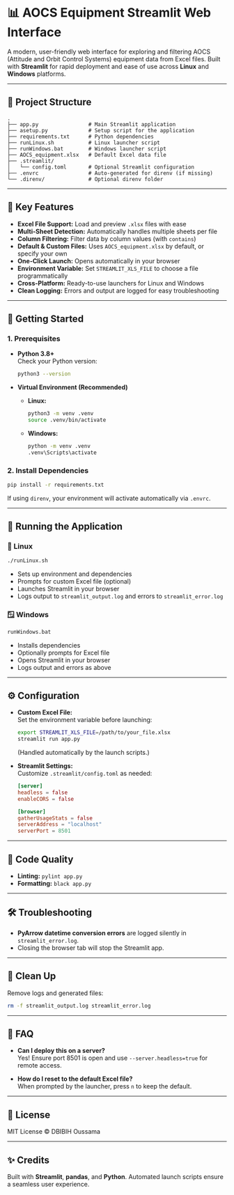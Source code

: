 # 📊 AOCS Equipment Streamlit Web Interface

A modern, user-friendly web interface for exploring and filtering AOCS (Attitude and Orbit Control Systems) equipment data from Excel files. Built with **Streamlit** for rapid deployment and ease of use across **Linux** and **Windows** platforms.

---

## 📁 Project Structure

```
.
├── app.py                # Main Streamlit application
├── asetup.py             # Setup script for the application
├── requirements.txt      # Python dependencies
├── runLinux.sh           # Linux launcher script
├── runWindows.bat        # Windows launcher script
├── AOCS_equipment.xlsx   # Default Excel data file
├── .streamlit/
│   └── config.toml       # Optional Streamlit configuration
├── .envrc                # Auto-generated for direnv (if missing)
└── .direnv/              # Optional direnv folder
```

---

## 🚀 Key Features

- **Excel File Support:** Load and preview `.xlsx` files with ease
- **Multi-Sheet Detection:** Automatically handles multiple sheets per file
- **Column Filtering:** Filter data by column values (with `contains`)
- **Default & Custom Files:** Uses `AOCS_equipment.xlsx` by default, or specify your own
- **One-Click Launch:** Opens automatically in your browser
- **Environment Variable:** Set `STREAMLIT_XLS_FILE` to choose a file programmatically
- **Cross-Platform:** Ready-to-use launchers for Linux and Windows
- **Clean Logging:** Errors and output are logged for easy troubleshooting

---

## 🔧 Getting Started

### 1. Prerequisites

- **Python 3.8+**  
    Check your Python version:
    ```bash
    python3 --version
    ```

- **Virtual Environment (Recommended)**
    - **Linux:**
        ```bash
        python3 -m venv .venv
        source .venv/bin/activate
        ```
    - **Windows:**
        ```cmd
        python -m venv .venv
        .venv\Scripts\activate
        ```

### 2. Install Dependencies

```bash
pip install -r requirements.txt
```
If using `direnv`, your environment will activate automatically via `.envrc`.

---

## 🏁 Running the Application

### 🐧 Linux

```bash
./runLinux.sh
```
- Sets up environment and dependencies
- Prompts for custom Excel file (optional)
- Launches Streamlit in your browser
- Logs output to `streamlit_output.log` and errors to `streamlit_error.log`

### 🪟 Windows

```cmd
runWindows.bat
```
- Installs dependencies
- Optionally prompts for Excel file
- Opens Streamlit in your browser
- Logs output and errors as above

---

## ⚙️ Configuration

- **Custom Excel File:**  
    Set the environment variable before launching:
    ```bash
    export STREAMLIT_XLS_FILE=/path/to/your_file.xlsx
    streamlit run app.py
    ```
    (Handled automatically by the launch scripts.)

- **Streamlit Settings:**  
    Customize `.streamlit/config.toml` as needed:
    ```toml
    [server]
    headless = false
    enableCORS = false

    [browser]
    gatherUsageStats = false
    serverAddress = "localhost"
    serverPort = 8501
    ```

---

## 🧪 Code Quality

- **Linting:** `pylint app.py`
- **Formatting:** `black app.py`

---

## 🛠️ Troubleshooting

- **PyArrow datetime conversion errors** are logged silently in `streamlit_error.log`.
- Closing the browser tab will stop the Streamlit app.

---

## 🧼 Clean Up

Remove logs and generated files:
```bash
rm -f streamlit_output.log streamlit_error.log
```

---

## 🙋 FAQ

- **Can I deploy this on a server?**  
    Yes! Ensure port 8501 is open and use `--server.headless=true` for remote access.

- **How do I reset to the default Excel file?**  
    When prompted by the launcher, press `n` to keep the default.

---

## 📃 License

MIT License © DBIBIH Oussama

---

## ✨ Credits

Built with **Streamlit**, **pandas**, and **Python**. Automated launch scripts ensure a seamless user experience.
